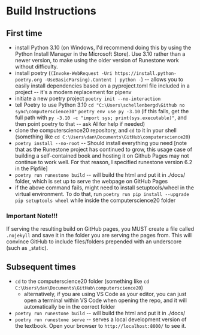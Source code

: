 # Build Instructions

## First time
- install Python 3.10 (on Windows, I'd recommend doing this by using the Python Install Manager in the Microsoft Store). Use 3.10 rather than a newer version, to make using the older version of Runestone work without difficulty.
- install poetry (``(Invoke-WebRequest -Uri https://install.python-poetry.org -UseBasicParsing).Content | python -``) -- allows you to easily install dependencies based on a pyproject.toml file included in a project -- it's a modern replacement for pipenv
- initiate a new poetry project ``poetry init --no-interaction``
- tell Poetry to use Python 3.10
  ``cd "C:\Users\schellenbergd\Github no sync\computerscience30"``
  ``poetry env use py -3.10`` (if this fails, get the full path with ``py -3.10 -c "import sys; print(sys.executable)"``, and then point poetry to that -- ask AI for help if needed)
- clone the computerscience20 repository, and `cd` to it in your shell (something like `cd C:\Users\dan\Documents\GitHub\computerscience20`)
- `poetry install --no-root` --  Should install everything you need [note that as the Runestone project has continued to grow, this usage case of building a self-contained book and hosting it on Github Pages may not continue to work well. For that reason, I specified runestone version 6.2 in the Pipfile]
- `poetry run runestone build` -- will build the html and put it in ./docs/ folder, which is set up to serve the webpage on GitHub Pages
- if the above command fails, might need to install setuptools/wheel in the virtual environment. To do that, run ``poetry run pip install --upgrade pip setuptools wheel`` while inside the computerscience20 folder

### Important Note!!!
If serving the resulting build on GitHub pages, you MUST create a file called `.nojekyll` and save it in the folder you are serving the pages from. This will convince GitHub to include files/folders prepended with an underscore (such as _static).

## Subsequent times
- `cd` to the computerscience20 folder (something like `cd C:\Users\dan\Documents\GitHub\computerscience20`) 
    - alternatively, if you are using VS Code as your editor, you can just open a terminal within VS Code when opening the repo, and it will automatically be in the correct folder
- `poetry run runestone build` -- will build the html and put it in ./docs/
- `poetry run runestone serve` -- serves a local development version of the textbook. Open your browser to `http://localhost:8000/` to see it.